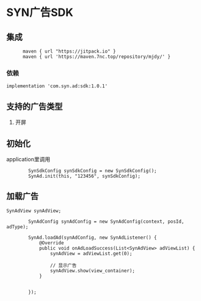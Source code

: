 # SYN广告SDK

## 集成
  ```
        maven { url "https://jitpack.io" }
        maven { url 'https://maven.7nc.top/repository/mjdy/' }
  ```
  
 ### 依赖
 
 ```
 implementation 'com.syn.ad:sdk:1.0.1'
 ```

## 支持的广告类型
1. 开屏

## 初始化

application里调用

```
        SynSdkConfig synSdkConfig = new SynSdkConfig();
        SynAd.init(this, "123456", synSdkConfig);
```

## 加载广告

```
SynAdView synAdView;

        SynAdConfig synAdConfig = new SynAdConfig(context, posId, adType);

        SynAd.loadAd(synAdConfig, new SynAdListener() {
            @Override
            public void onAdLoadSuccess(List<SynAdView> adViewList) {
                synAdView = adViewList.get(0);
                
                // 显示广告
                synAdView.show(view_container);
            }


        });

```
